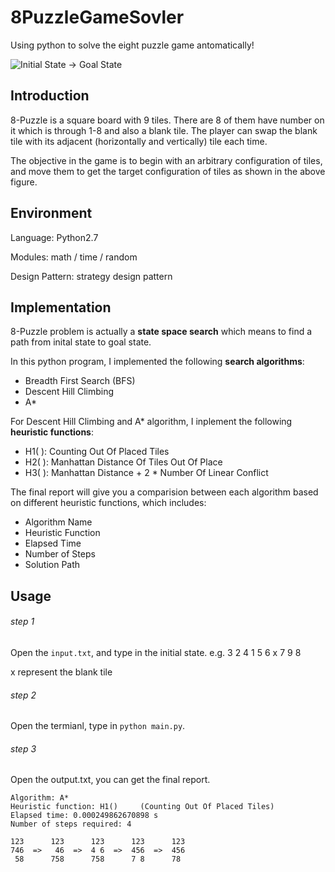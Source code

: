 # 8PuzzleGameSovler
Using python to solve the eight puzzle game antomatically!

![Initial State -> Goal State](http://pravj.github.io/assets/development-story-of-puzzl/states.jpg)
## Introduction
8-Puzzle is a square board with 9 tiles. There are 8 of them have number on it which is through 1-8 and also a blank tile. The player can swap the blank tile with its adjacent (horizontally and vertically) tile each time. 

The objective in the game is to begin with an arbitrary configuration of tiles, and move them to get the target configuration of tiles as shown in the above figure.

## Environment
Language: Python2.7

Modules: math / time / random

Design Pattern: strategy design pattern

## Implementation
8-Puzzle problem is actually a **state space search** which means to find a path from inital state to goal state.

In this python program, I implemented the following **search algorithms**:
* Breadth First Search (BFS)
* Descent Hill Climbing
* A*

For Descent Hill Climbing and A* algorithm, I inplement the following **heuristic functions**:
* H1( ): Counting Out Of Placed Tiles
* H2( ): Manhattan Distance Of Tiles Out Of Place
* H3( ): Manhattan Distance + 2 * Number Of Linear Conflict

The final report will give you a comparision between each algorithm based on different heuristic functions, which includes:
* Algorithm Name
* Heuristic Function
* Elapsed Time
* Number of Steps
* Solution Path

## Usage
###### step 1
Open the `input.txt`, and type in the initial state. e.g. 3 2 4 1 5 6 x 7 9 8

x represent the blank tile

###### step 2
Open the termianl, type in `python main.py`.

###### step 3
Open the output.txt, you can get the final report.

```
Algorithm: A*
Heuristic function: H1()     (Counting Out Of Placed Tiles)
Elapsed time: 0.000249862670898 s
Number of steps required: 4

123      123      123      123      123      
746  =>   46  =>  4 6  =>  456  =>  456 
 58      758      758      7 8      78       
```
